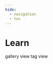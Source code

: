 ```yaml
---
hide:
  - navigation
  - toc
---
```


<h1 id="title">Learn</h1>
<!-- two buttons to toggle between gallery view and tag view -->
<span class="btn btn-on" onclick="window.location.href = '../'">
	gallery view
</span>
<span class="btn btn-off" onclick="window.location.href = 'tags'">
	tag view
</span>

<div class="gallery"></div> 

<script>

// --------------------------------	//
//                            		//
//	  Initialize			    	//
//                            		//
// -------------------------------- //

let section = 'learn'

function init(){

	// --------------------------------	//
	// Loop through project data		//
	// -------------------------------- //
	counter = 0;

	// filter data by tag, default is all
	let tag = urlParams.get('tag');
	if (tag) {
		document.querySelector('.gallery').innerHTML = '';
		data[section].values.forEach(function(row) {
			let tags = row[6].split(',');
			if (tags.map(function(x) { return x.trim() }).includes(tag)) {
				addGalleryItem(row,counter);
			}
			counter++;
		});
	} else {
		data[section].values.forEach(function(row) {
			addGalleryItem(row,counter);
			counter++;
		});
	}

}

</script>